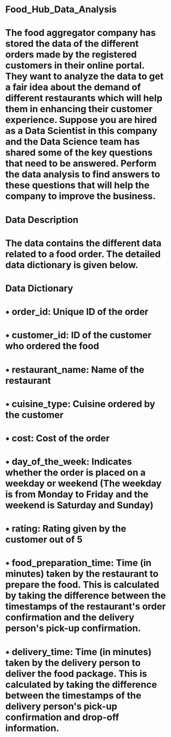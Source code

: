 # Food_Hub_Data_Analysis
# The food aggregator company has stored the data of the different orders made by the registered customers in their online portal. They want to analyze the data to get a fair idea about the demand of different restaurants which will help them in enhancing their customer experience. Suppose you are hired as a Data Scientist in this company and the Data Science team has shared some of the key questions that need to be answered. Perform the data analysis to find answers to these questions that will help the company to improve the business. 
# Data Description
# The data contains the different data related to a food order. The detailed data dictionary is given below.
# Data Dictionary
# •	order_id: Unique ID of the order
# •	customer_id: ID of the customer who ordered the food
# •	restaurant_name: Name of the restaurant
# •	cuisine_type: Cuisine ordered by the customer
# •	cost: Cost of the order
# •	day_of_the_week: Indicates whether the order is placed on a weekday or weekend (The weekday is from Monday to Friday and the weekend is Saturday and Sunday)
# •	rating: Rating given by the customer out of 5
# •	food_preparation_time: Time (in minutes) taken by the restaurant to prepare the food. This is calculated by taking the difference between the timestamps of the restaurant's order confirmation and the delivery person's pick-up confirmation.
# •	delivery_time: Time (in minutes) taken by the delivery person to deliver the food package. This is calculated by taking the difference between the timestamps of the delivery person's pick-up confirmation and drop-off information.
